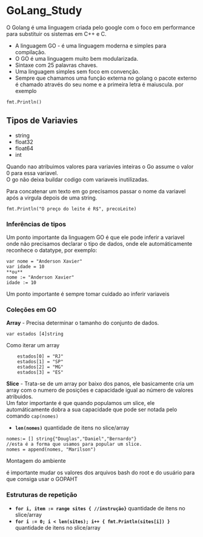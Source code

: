 # GoLang_Study
O Golang é uma linguagem criada pelo google com o foco em performance para substituir os sistemas em C++ e C.

* A linguagem GO - é uma linguagem moderna e simples para compilação.
* O GO é uma linguagem muito bem modularizada.
* Sintaxe com 25 palavras chaves.
* Uma linguagem simples sem foco em convenção.
* Sempre que chamamos uma função externa no golang o pacote externo é chamado através do seu nome e a primeira letra é maiuscula. por exemplo 
```	
fmt.Println()
```
## Tipos de Variavies

* string 
* float32
* float64
* int

Quando nao atribuimos valores para variavies inteiras o Go assume o valor 0 para essa variavel.
<br> O go não deixa buildar codigo com variaveis inutilizadas.<br>

Para concatenar um texto em go precisamos passar o nome da variavel após a virgula depois de uma string.
```
fmt.Println("O preço do leite é R$", precoLeite)
```
### Inferências de tipos

Um ponto importante da linguagem GO é que ele pode inferir a variavel onde não precisamos declarar o tipo de dados, onde ele automáticamente reconhece o datatype, por exemplo:
```
var nome = "Anderson Xavier"
var idade = 10
**ou** 
nome := "Anderson Xavier"
idade := 10
```
Um ponto importante é sempre tomar cuidado ao inferir variaveis 

### Coleções em GO

**Array** - Precisa determinar o tamanho do conjunto de dados.
```
var estados [4]string
```
Como iterar um array
```
	estados[0] = "RJ"
	estados[1] = "SP"
	estados[2] = "MG"
	estados[3] = "ES"
```


**Slice** - Trata-se de um array por baixo dos panos, ele basicamente cria um array com o numero de posições e capacidade igual ao número de valores atribuidos.<br>
Um fator importante é que quando populamos um slice, ele automáticamente dobra a sua capacidade que pode ser notada pelo comando ```cap(nomes)```

* **```len(nomes)```** quantidade de itens no slice/array 
```
nomes:= [] string{"Douglas","Daniel","Bernardo"}
//esta é a forma que usamos para popular um slice.
nomes = append(nomes, "Marilson")
```
Montagem do ambiente 

é importante mudar os valores dos arquivos bash do root e do usuário para que consiga usar o GOPAHT

### Estruturas de repetição
* **```for i, item := range sites { //instrução}```** quantidade de itens no slice/array 
* **```for i := 0; i < len(sites); i++ {
        fmt.Println(sites[i])
    }```** quantidade de itens no slice/array 

